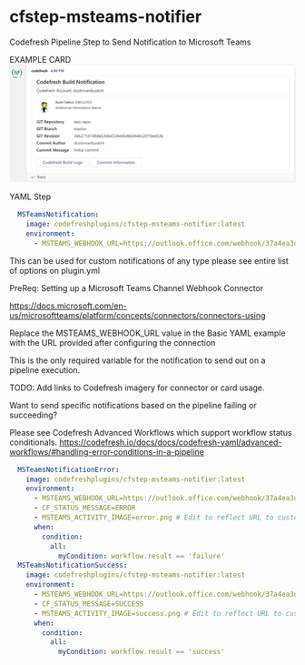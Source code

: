 # cfstep-msteams-notifier
Codefresh Pipeline Step to Send Notification to Microsoft Teams

EXAMPLE CARD
![Microsoft Teams Example Card](/images/msteams_example_card.png)

YAML Step
``` yaml
  MSTeamsNotification:
    image: codefreshplugins/cfstep-msteams-notifier:latest
    environment:
      - MSTEAMS_WEBHOOK_URL=https://outlook.office.com/webhook/37a4ea3d
```

This can be used for custom notifications of any type please see entire list of options on plugin.yml

PreReq:
Setting up a Microsoft Teams Channel Webhook Connector

https://docs.microsoft.com/en-us/microsoftteams/platform/concepts/connectors/connectors-using

Replace the MSTEAMS_WEBHOOK_URL value in the Basic YAML example with the URL provided after configuring the connection

This is the only required variable for the notification to send out on a pipeline execution.

TODO: Add links to Codefresh imagery for connector or card usage.

Want to send specific notifications based on the pipeline failing or succeeding?

Please see Codefresh Advanced Workflows which support workflow status conditionals.
https://codefresh.io/docs/docs/codefresh-yaml/advanced-workflows/#handling-error-conditions-in-a-pipeline

``` yaml
  MSTeamsNotificationError:
    image: codefreshplugins/cfstep-msteams-notifier:latest
    environment:
      - MSTEAMS_WEBHOOK_URL=https://outlook.office.com/webhook/37a4ea3d...
      - CF_STATUS_MESSAGE=ERROR
      - MSTEAMS_ACTIVITY_IMAGE=error.png # Edit to reflect URL to custom Error image
      when:
        condition:
          all:
            myCondition: workflow.result == 'failure'
  MSTeamsNotificationSuccess:
    image: codefreshplugins/cfstep-msteams-notifier:latest
    environment:
      - MSTEAMS_WEBHOOK_URL=https://outlook.office.com/webhook/37a4ea3d...
      - CF_STATUS_MESSAGE=SUCCESS
      - MSTEAMS_ACTIVITY_IMAGE=success.png # Edit to reflect URL to custom Success image
      when:
        condition:
          all:
            myCondition: workflow.result == 'success'
```